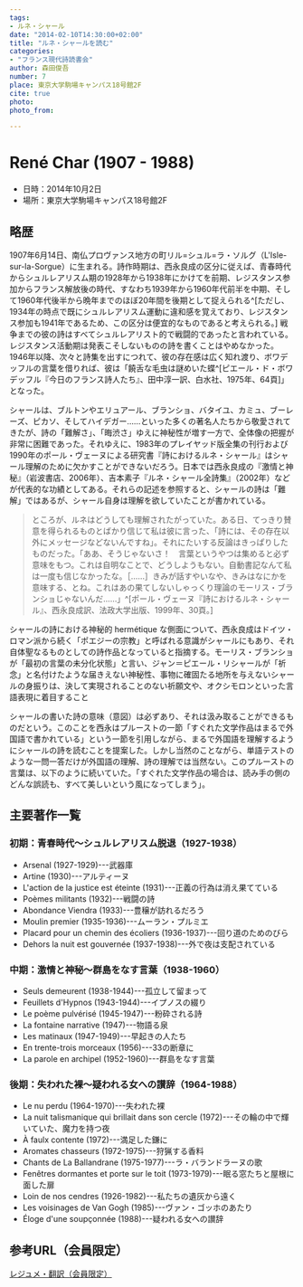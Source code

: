 ```yaml
---
tags:
- ルネ・シャール
date: "2014-02-10T14:30:00+02:00"
title: "ルネ・シャールを読む"
categories:
- "フランス現代詩読書会"
author: 森田俊吾
number: 7
place: 東京大学駒場キャンパス18号館2F
cite: true
photo:
photo_from:

---
```


# René Char (1907 - 1988)

<!--more-->

* 日時：2014年10月2日
* 場所：東京大学駒場キャンパス18号館2F


## 略歴

1907年6月14日、南仏プロヴァンス地方の町リル=シュル=ラ・ソルグ（L'Isle-sur-la-Sorgue）に生まれる。詩作時期は、西永良成の区分に従えば、青春時代からシュルレアリスム期の1928年から1938年にかけてを前期、レジスタンス参加からフランス解放後の時代、すなわち1939年から1960年代前半を中期、そして1960年代後半から晩年までのほぼ20年間を後期として捉えられる^[ただし、1934年の時点で既にシュルレアリスム運動に違和感を覚えており、レジスタンス参加も1941年であるため、この区分は便宜的なものであると考えられる。]
戦争までの彼の詩はすべてシュルレアリスト的で戦闘的であったと言われている。レジスタンス活動期は発表こそしないものの詩を書くことはやめなかった。1946年以降、次々と詩集を出すにつれて、彼の存在感は広く知れ渡り、ボワデッフルの言葉を借りれば、彼は「饒舌な毛虫は謎めいた蝶^[ピエール・ド・ボワデッフル『今日のフランス詩人たち』、田中淳一訳、白水社、1975年、64頁]」となった。

シャールは、ブルトンやエリュアール、ブランショ、バタイユ、カミュ、ブーレーズ、ピカソ、そしてハイデガー……といった多くの著名人たちから敬愛されてきたが、詩の「難解さ」、「晦渋さ」ゆえに神秘性が増す一方で、全体像の把握が非常に困難であった。それゆえに、1983年のプレイヤッド版全集の刊行および1990年のポール・ヴェーヌによる研究書『詩におけるルネ・シャール』はシャール理解のために欠かすことができないだろう。日本では西永良成の『激情と神秘』（岩波書店、2006年）、吉本素子『ルネ・シャール全詩集』（2002年）などが代表的な功績としてある。それらの記述を参照すると、シャールの詩は「難解」ではあるが、シャール自身は理解を欲していたことが書かれている。

>	ところが、ルネはどうしても理解されたがっていた。ある日、てっきり賛意を得られるものとばかり信じて私は彼に言った、「詩には、その存在以外にメッセージなどないんですね」。それにたいする反論はきっぱりしたものだった。「ああ、そうじゃないさ！　言葉というやつは集めると必ず意味をもつ。これは自明なことで、どうしようもない。自動書記なんて私は一度も信じなかったな。［……］きみが話すやいなや、きみはなにかを意味する、とね。これはあの果てしないしゃっくり理論のモーリス・ブランショじゃないんだ……」^[ポール・ヴェーヌ『詩におけるルネ・シャール』、西永良成訳、法政大学出版、1999年、30頁。]

シャールの詩における神秘的 hermétique な側面について、西永良成はドイツ・ロマン派から続く「ポエジーの宗教」と呼ばれる意識がシャールにもあり、それ自体聖なるものとしての詩作品となっていると指摘する。モーリス・ブランショが「最初の言葉の未分化状態」と言い、ジャン＝ピエール・リシャールが「祈念」と名付けたような届きえない神秘性、事物に確固たる地所を与えないシャールの身振りは、決して実現されることのない祈願文や、オクシモロンといった言語表現に着目すること

シャールの書いた詩の意味（意図）は必ずあり、それは汲み取ることができるものだという。このことを西永はプルーストの一節「すぐれた文学作品はまるで外国語で書かれている」という一節を引用しながら、まるで外国語を理解するようにシャールの詩を読むことを提案した。しかし当然のことながら、単語テストのような一問一答だけが外国語の理解、詩の理解では当然ない。このプルーストの言葉は、以下のように続いていた。「すぐれた文学作品の場合は、読み手の側のどんな誤読も、すべて美しいという風になってしまう」。

## 主要著作一覧

### 初期：青春時代〜シュルレアリスム脱退（1927-1938）

- Arsenal (1927-1929)---武器庫
- Artine (1930)---アルティーヌ
- L'action de la justice est éteinte (1931)---正義の行為は消え果てている
- Poèmes militants (1932)---戦闘の詩
- Abondance Viendra (1933)---豊穣が訪れるだろう
- Moulin premier (1935-1936)---ムーラン・プルミエ
- Placard pour un chemin des écoliers (1936-1937)---回り道のためのびら
- Dehors la nuit est gouvernée (1937-1938)---外で夜は支配されている

### 中期：激情と神秘〜群島をなす言葉（1938-1960）

- Seuls demeurent (1938-1944)---孤立して留まって
- Feuillets d'Hypnos (1943-1944)---イプノスの綴り
- Le poème pulvérisé (1945-1947)---粉砕される詩
- La fontaine narrative (1947)---物語る泉
- Les matinaux (1947-1949)---早起きの人たち
- En trente-trois morceaux (1956)---33の断章に
- La parole en archipel (1952-1960)---群島をなす言葉

### 後期：失われた裸〜疑われる女への讃辞（1964-1988）

- Le nu perdu (1964-1970)---失われた裸
- La nuit talismanique qui brillait dans son cercle (1972)---その輪の中で輝いていた、魔力を持つ夜
- À faulx contente (1972)---満足した鎌に
- Aromates chasseurs (1972-1975)---狩猟する香料
- Chants de La Ballandrane (1975-1977)---ラ・バランドラーヌの歌
- Fenêtres dormantes et porte sur le toit (1973-1979)---眠る窓たちと屋根に面した扉
- Loin de nos cendres (1926-1982)---私たちの遺灰から遠く
- Les voisinages de Van Gogh (1985)---ヴァン・ゴッホのあたり
- Éloge d'une soupçonnée (1988)---疑われる女への讃辞

## 参考URL（会員限定）

[レジュメ・翻訳（会員限定）](https://groups.google.com/d/msg/poesiecontemporaine/Tca9gpioUzE/x9SvJb9kHQIJ)
